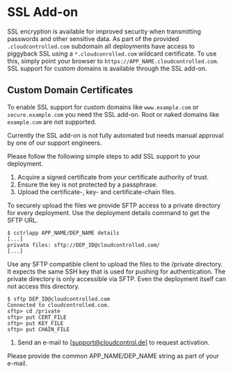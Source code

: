 # SSL Add-on

SSL encryption is available for improved security when transmitting passwords and other sensitive data. As part of the provided `.cloudcontrolled.com` subdomain all deployments have access to piggyback SSL using a `*.cloudconrolled.com` wildcard certificate. To use this, simply point your browser to `https://APP_NAME.cloudcontrolled.com`. SSL support for custom domains is available through the SSL add-on.

## Custom Domain Certificates

To enable SSL support for custom domains like `www.example.com` or `secure.example.com` you need the SSL add-on. Root or naked domains like `example.com` are not supported.

Currently the SSL add-on is not fully automated but needs manual approval by one of our support engineers.

Please follow the following simple steps to add SSL support to your deployment.

 1. Acquire a signed certificate from your certificate authority of trust.
 1. Ensure the key is not protected by a passphrase.
 1. Upload the certificate-, key- and certificate-chain files.
 
 To securely upload the files we provide SFTP access to a private directory for every deployment. Use the deployment details command to get the SFTP URL.
 
 ~~~
 $ cctrlapp APP_NAME/DEP_NAME details
 [...]
 private files: sftp://DEP_ID@cloudcontrolled.com/
 [...]
 ~~~
 
 Use any SFTP compatible client to upload the files to the /private directory. It expects the same SSH key that is used for pushing for authentication. The private directory is only accessible via SFTP. Even the deployment itself can not access this directory.
 
 ~~~
 $ sftp DEP_ID@cloudcontrolled.com
 Connected to cloudcontrolled.com.
 sftp> cd /private
 sftp> put CERT_FILE
 sftp> put KEY_FILE
 sftp> put CHAIN_FILE
 ~~~
 
 1. Send an e-mail to [support@cloudcontrol.de] to request activation.
 
 Please provide the common APP_NAME/DEP_NAME string as part of your e-mail.
 
